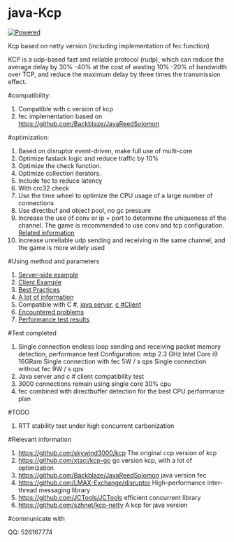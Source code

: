 # java-Kcp

[![Powered][2]][1]

Kcp based on netty version (including implementation of fec function)

KCP is a udp-based fast and reliable protocol (rudp), which can reduce the average delay by 30% -40% at the cost of wasting 10% -20% of bandwidth over TCP, and reduce the maximum delay by three times the transmission effect.


[1]: https://github.com/skywind3000/kcp
[2]: http://skywind3000.github.io/word/images/kcp.svg


#compatibility:
1. Compatible with c version of kcp
2. fec implementation based on https://github.com/Backblaze/JavaReedSolomon


#optimization:
1. Based on disruptor event-driven, make full use of multi-core
2. Optimize fastack logic and reduce traffic by 10%
3. Optimize the check function.
4. Optimize collection iterators.
5. Include fec to reduce latency
6. With crc32 check
7. Use the time wheel to optimize the CPU usage of a large number of connections
8. Use directbuf and object pool, no gc pressure
9. Increase the use of conv or ip + port to determine the uniqueness of the channel. The game is recommended to use conv and tcp configuration. [Related information](https://github.com/skywind3000/kcp/wiki/Cooperate-With-Tcp-Server)
10. Increase unreliable udp sending and receiving in the same channel, and the game is more widely used


#Using method and parameters
1. [Server-side example](https://github.com/l42111996/java-Kcp/blob/master/kcp-netty/src/main/java/task.KcpRttExampleServer.java)
2. [Client Example](https://github.com/l42111996/java-Kcp/blob/master/kcp-netty/src/main/java/task.KcpRttExampleClient.java)
3. [Best Practices](https://github.com/skywind3000/kcp/wiki/KCP-Best-Practice)
4. [A lot of information](https://github.com/skywind3000/kcp)
5. Compatible with C #, [java server](https://github.com/l42111996/java-Kcp/blob/master/kcp-netty/src/main/java/test/Kcp4sharpExampleServer.java), [c #Client](https://github.com/l42111996/kcp4sharp/blob/master/kcp4sharp/TestKcp.cs)
6. [Encountered problems](https://github.com/l42111996/java-Kcp/blob/master/QA.md)
7. [Performance test results](https://github.com/l42111996/java-Kcp/blob/master/Benchmark.md)


#Test completed
1. Single connection endless loop sending and receiving packet memory detection, performance test
Configuration: mbp 2.3 GHz Intel Core i9 16GRam
Single connection with fec 5W / s qps
Single connection without fec 9W / s qps
2. Java server and c # client compatibility test
3. 3000 connections remain using single core 30% cpu
4. fec combined with directbuffer detection for the best CPU performance plan



#TODO
1. RTT stability test under high concurrent carbonization


#Relevant information

1. https://github.com/skywind3000/kcp The original ccp version of kcp
2. https://github.com/xtaci/kcp-go go version kcp, with a lot of optimization
3. https://github.com/Backblaze/JavaReedSolomon java version fec
4. https://github.com/LMAX-Exchange/disruptor High-performance inter-thread messaging library
5. https://github.com/JCTools/JCTools efficient concurrent library
6. https://github.com/szhnet/kcp-netty A kcp for java version


#communicate with

QQ: 526167774